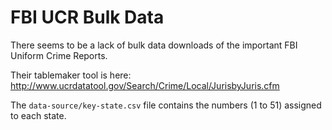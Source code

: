 # FBI UCR Bulk Data

There seems to be a lack of bulk data downloads of the important FBI Uniform Crime Reports.

Their tablemaker tool is here: http://www.ucrdatatool.gov/Search/Crime/Local/JurisbyJuris.cfm

The `data-source/key-state.csv` file contains the numbers (1 to 51) assigned to each state.

